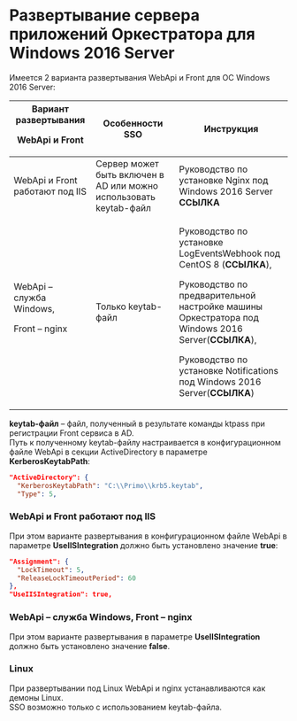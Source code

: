# Развертывание сервера приложений Оркестратора для Windows 2016 Server

Имеется 2 варианта развертывания WebApi и Front для ОС Windows 2016 Server:

| Вариант развертывания <p>WebApi и Front</p> | Особенности SSO | Инструкция | 
| ------------------------------------ | --------------- | ---------------------------------- |
| WebApi и Front работают под IIS      | Сервер может быть включен в AD или можно использовать keytab-файл | Руководство по установке Nginx под Windows 2016 Server **ССЫЛКА**|
| WebApi – служба Windows, <p>Front – nginx</p> | Только keytab-файл | <p>Руководство по установке LogEventsWebhook под CentOS 8 (**ССЫЛКА**),</p> <p>Руководство по предварительной настройке машины Оркестратора под Windows 2016 Server(**ССЫЛКА**),</p> <p>Руководство по установке Notifications под Windows 2016 Server(**ССЫЛКА**)</p> |

**keytab-файл** – файл, полученный в результате команды ktpass при регистрации Front сервиса в AD.\
Путь к полученному keytab-файлу настраивается в конфигурационном файле WebApi в секции ActiveDirectory в параметре **KerberosKeytabPath**:

```json
"ActiveDirectory": {
  "KerberosKeytabPath": "C:\\Primo\\krb5.keytab",
  "Type": 5,
```
### WebApi и Front работают под IIS

При этом варианте развертывания в конфигурационном файле WebApi в параметре **UseIISIntegration** должно быть установлено значение **true**:

```json
"Assignment": {
  "LockTimeout": 5,
  "ReleaseLockTimeoutPeriod": 60
},
"UseIISIntegration": true,
```
### WebApi – служба Windows,  Front – nginx

При этом варианте развертывания в параметре **UseIISIntegration** должно быть установлено значение **false**.

### Linux

При развертывании под Linux WebApi и nginx устанавливаются как демоны Linux.\
SSO возможно только с использованием keytab-файла.



